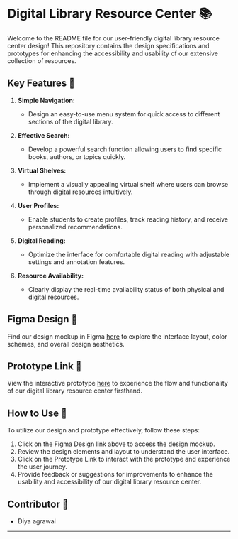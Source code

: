 # Digital Library Resource Center 📚

Welcome to the README file for our user-friendly digital library resource center design! This repository contains the design specifications and prototypes for enhancing the accessibility and usability of our extensive collection of resources.

## Key Features 🌟

1. **Simple Navigation:**  
   - Design an easy-to-use menu system for quick access to different sections of the digital library.

2. **Effective Search:**  
   - Develop a powerful search function allowing users to find specific books, authors, or topics quickly.

3. **Virtual Shelves:**  
   - Implement a visually appealing virtual shelf where users can browse through digital resources intuitively.

4. **User Profiles:**  
   - Enable students to create profiles, track reading history, and receive personalized recommendations.

5. **Digital Reading:**  
   - Optimize the interface for comfortable digital reading with adjustable settings and annotation features.

6. **Resource Availability:**  
   - Clearly display the real-time availability status of both physical and digital resources.

## Figma Design 🎨

Find our design mockup in Figma [here](https://www.figma.com/file/hdQilCqLGh14ss32fvSvyp/Web-team-task?type=design&node-id=0%3A1&mode=design&t=qukb3CKkzmpym6Tm-1) to explore the interface layout, color schemes, and overall design aesthetics.

## Prototype Link 🚀

View the interactive prototype [here](https://www.figma.com/proto/hdQilCqLGh14ss32fvSvyp/Web-team-task?page-id=0%3A1&type=design&node-id=41-115&viewport=-1703%2C-332%2C0.48&t=NXQr2p27PhVaPV0B-1&scaling=scale-down&starting-point-node-id=5%3A286&mode=design) to experience the flow and functionality of our digital library resource center firsthand.

## How to Use 📝

To utilize our design and prototype effectively, follow these steps:
1. Click on the Figma Design link above to access the design mockup.
2. Review the design elements and layout to understand the user interface.
3. Click on the Prototype Link to interact with the prototype and experience the user journey.
4. Provide feedback or suggestions for improvements to enhance the usability and accessibility of our digital library resource center.

## Contributor 🙌

- Diya agrawal


---
